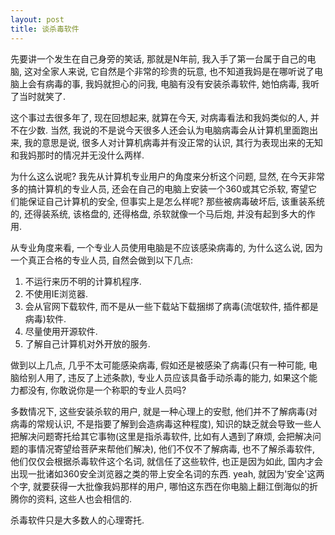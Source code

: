 ```yaml
---
layout: post
title: 谈杀毒软件
---
```


先要讲一个发生在自己身旁的笑话, 那就是N年前, 我入手了第一台属于自己的电脑, 这对全家人来说, 它自然是个非常的珍贵的玩意, 也不知道我妈是在哪听说了电脑上会有病毒的事, 我妈就担心的问我, 电脑有没有安装杀毒软件, 她怕病毒, 我听了当时就笑了. 

这个事过去很多年了, 现在回想起来, 就算在今天, 对病毒看法和我妈类似的人, 并不在少数. 当然, 我说的不是说今天很多人还会认为电脑病毒会从计算机里面跑出来, 我的意思是说, 很多人对计算机病毒并有没正常的认识, 其行为表现出来的无知和我妈那时的情况并无没什么两样.

为什么这么说呢? 我先从计算机专业用户的角度来分析这个问题, 显然, 在今天非常多的搞计算机的专业人员, 还会在自己的电脑上安装一个360或其它杀软, 寄望它们能保证自己计算机的安全, 但事实上是怎么样呢? 那些被病毒破坏后, 该重装系统的, 还得装系统, 该格盘的, 还得格盘, 杀软就像一个马后炮, 并没有起到多大的作用. 

从专业角度来看, 一个专业人员使用电脑是不应该感染病毒的, 为什么这么说, 因为一个真正合格的专业人员, 自然会做到以下几点:

 1. 不运行来历不明的计算机程序.
 2. 不使用IE浏览器.
 3. 会从官网下载软件, 而不是从一些下载站下载捆绑了病毒(流氓软件, 插件都是病毒)软件.
 4. 尽量使用开源软件.
 5. 了解自己计算机对外开放的服务.

做到以上几点, 几乎不太可能感染病毒, 假如还是被感染了病毒(只有一种可能, 电脑给别人用了, 违反了上述条款), 专业人员应该具备手动杀毒的能力, 如果这个能力都没有, 你敢说你是一个称职的专业人员吗?

多数情况下, 这些安装杀软的用户, 就是一种心理上的安慰, 他们并不了解病毒(对病毒的常规认识, 不是指要了解到会造病毒这种程度), 知识的缺乏就会导致一些人把解决问题寄托给其它事物(这里是指杀毒软件, 比如有人遇到了麻烦, 会把解决问题的事情况寄望给菩萨来帮他们解决), 他们不仅不了解病毒, 也不了解杀毒软件, 他们仅仅会根据杀毒软件这个名词, 就信任了这些软件, 也正是因为如此, 国内才会出现一批诸如360安全浏览器之类的带上安全名词的东西. yeah, 就因为'安全'这两个字, 就要获得一大批像我妈那样的用户, 哪怕这东西在你电脑上翻江倒海似的折腾你的资料, 这些人也会相信的.

杀毒软件只是大多数人的心理寄托.

